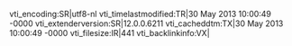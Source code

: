 vti_encoding:SR|utf8-nl
vti_timelastmodified:TR|30 May 2013 10:00:49 -0000
vti_extenderversion:SR|12.0.0.6211
vti_cacheddtm:TX|30 May 2013 10:00:49 -0000
vti_filesize:IR|441
vti_backlinkinfo:VX|

